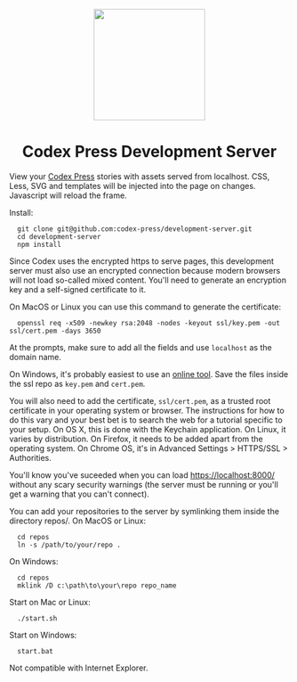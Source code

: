 <p align="center">
  <a href="https://codex.press/docs/fleurons">
    <img src="https://cdn.rawgit.com/codex-press/fleurons/2b999113fea4589a5631b79d1e4f7fd542975b21/mariposa.svg" width="200">
  </a>
</p>
<h1 align=center>Codex Press Development Server</h1>

View your [Codex Press](https://codex.press/) stories with assets served from localhost. CSS, Less, SVG and templates will be injected into the page on changes. Javascript will reload the frame.

Install:
```
  git clone git@github.com:codex-press/development-server.git
  cd development-server
  npm install
```

Since Codex uses the encrypted https to serve pages, this development server must also use an encrypted connection because modern browsers will not load so-called mixed content. You'll need to generate an encryption key and a self-signed certificate to it.

On MacOS or Linux you can use this command to generate the certificate:
```
  openssl req -x509 -newkey rsa:2048 -nodes -keyout ssl/key.pem -out ssl/cert.pem -days 3650
```
At the prompts, make sure to add all the fields and use `localhost` as the domain name.

On Windows, it's probably easiest to use an [online tool](http://www.selfsignedcertificate.com/). Save the files inside the ssl repo as `key.pem` and `cert.pem`.

You will also need to add the certificate, `ssl/cert.pem`, as a trusted root certificate in your operating system or browser. The instructions for how to do this vary and your best bet is to search the web for a tutorial specific to your setup. On OS X, this is done with the Keychain application. On Linux, it varies by distribution. On Firefox, it needs to be added apart from the operating system. On Chrome OS, it's in Advanced Settings > HTTPS/SSL > Authorities.

You'll know you've suceeded when you can load [https://localhost:8000/](https://localhost:8000/) without any scary security warnings (the server must be running or you'll get a warning that you can't connect).

You can add your repositories to the server by symlinking them inside the directory repos/. On MacOS or Linux:
```
  cd repos
  ln -s /path/to/your/repo .
```
On Windows:
```
  cd repos
  mklink /D c:\path\to\your\repo repo_name
```

Start on Mac or Linux:
```
  ./start.sh
```

Start on Windows:
```
  start.bat
```

Not compatible with Internet Explorer.

